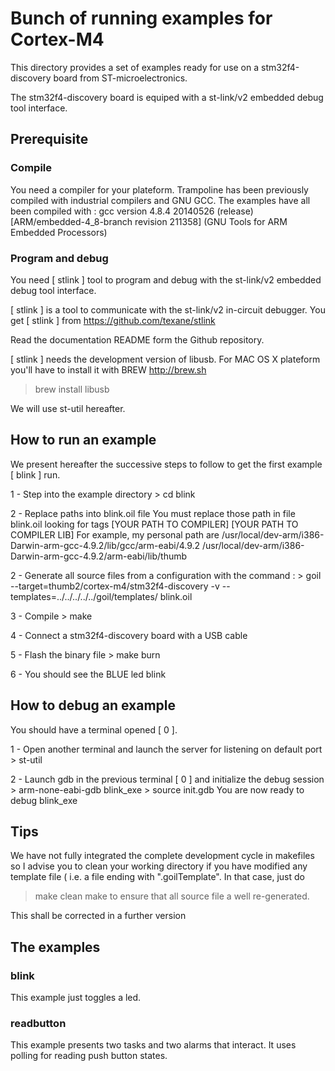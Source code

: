 # Bunch of running examples for Cortex-M4

This directory provides a set of examples ready for use on a 
stm32f4-discovery board from ST-microelectronics.

The stm32f4-discovery board is equiped with a st-link/v2 embedded debug tool interface.

## Prerequisite

### Compile

You need a compiler for your plateform.
Trampoline has been previously compiled with industrial compilers and GNU GCC.
The examples have all been compiled with :
gcc version 4.8.4 20140526 (release) [ARM/embedded-4_8-branch revision 211358] (GNU Tools for ARM Embedded Processors)

### Program and debug
 
You need [ stlink ] tool to program and debug with the st-link/v2 embedded debug tool interface.

[ stlink ] is a tool to communicate with the st-link/v2 in-circuit debugger.
You get [ stlink ] from 
https://github.com/texane/stlink

Read the documentation README form the Github repository.

[ stlink ] needs the development version of libusb.
For MAC OS X plateform you'll have to install it with BREW
http://brew.sh

> brew install libusb

We will use st-util hereafter.

## How to run an example

We present hereafter the successive steps to follow to get the first example [ blink ] run.

1 - Step into the example directory
    > cd blink 

2 - Replace paths into blink.oil file
   You must replace those path in file blink.oil looking for tags
    [YOUR PATH TO COMPILER]
    [YOUR PATH TO COMPILER LIB]
    For example, my personal path are 
    /usr/local/dev-arm/i386-Darwin-arm-gcc-4.9.2/lib/gcc/arm-eabi/4.9.2
    /usr/local/dev-arm/i386-Darwin-arm-gcc-4.9.2/arm-eabi/lib/thumb
 
2 - Generate all source files from a configuration with the command :
    > goil --target=thumb2/cortex-m4/stm32f4-discovery -v --templates=../../../../../goil/templates/ blink.oil

3 - Compile
    > make

4 - Connect a stm32f4-discovery board with a USB cable

5 - Flash the binary file
    > make burn 

6 - You should see the BLUE led blink 

## How to debug an example

You should have a terminal opened [ 0 ].

1 - Open another terminal and launch the server for listening on default port 
    > st-util
    
2 - Launch gdb in the previous terminal [ 0 ] and initialize the debug session
    > arm-none-eabi-gdb blink_exe
    > source init.gdb
You are now ready to debug blink_exe

## Tips

We have not fully integrated the complete development cycle in makefiles so I advise you to clean your working directory 
if you have modified any template file ( i.e. a file ending with ".goilTemplate".
In that case, just do
> make clean
> make
to ensure that all source file a well re-generated.

This shall be corrected in a further version

## The examples

### blink

This example just toggles a led.

### readbutton

This example presents two tasks and two alarms that interact.
It uses polling for reading push button states.

